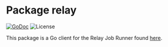 # Package relay
[![GoDoc](https://godoc.org/github.com/go-playground/relay-client-go?status.svg)](https://pkg.go.dev/github.com/go-playground/relay-client-go)
![License](https://img.shields.io/dub/l/vibe-d.svg)

This package is a Go client for the Relay Job Runner found [here](https://github.com/rust-playground/relay-rs).

